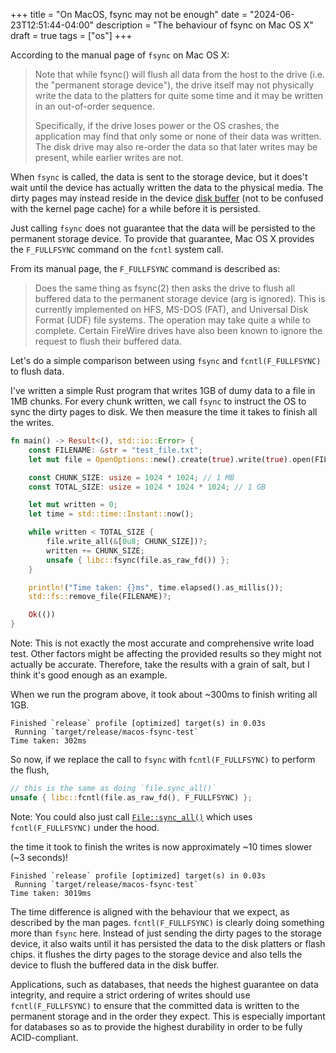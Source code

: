 +++
title = "On MacOS, fsync may not be enough"
date = "2024-06-23T12:51:44-04:00"
description = "The behaviour of fsync on Mac OS X"
draft = true
tags = ["os"]
+++

According to the manual page of `fsync` on Mac OS X:

> Note that while fsync() will flush all data from the host to the drive (i.e. the "permanent storage device"), the drive itself may not physically write the data to the platters for quite some time and it may be written in an out-of-order sequence.
>
> Specifically, if the drive loses power or the OS crashes, the application may find that only some or none of their data was written. The disk drive may also re-order the data so that later writes may be present, while earlier writes are not.

When `fsync` is called, the data is sent to the storage device, but it does't wait until the device has actually written the data to the physical media. The dirty pages may instead reside in the device [disk buffer](https://en.wikipedia.org/wiki/Disk_buffer) (not to be confused with the kernel page cache) for a while before it is persisted.

Just calling `fsync` does not guarantee that the data will be persisted to the permanent storage device. To provide that guarantee, Mac OS X provides the `F_FULLFSYNC` command on the `fcntl` system call.

From its manual page, the `F_FULLFSYNC` command is described as:

> Does the same thing as fsync(2) then asks the drive to flush all buffered data to the permanent storage device (arg is ignored). This is currently implemented on HFS, MS-DOS (FAT), and Universal Disk Format (UDF) file systems. The operation may take quite a while to complete.  Certain FireWire drives have also been known to ignore the request to flush their buffered data.

Let's do a simple comparison between using `fsync` and `fcntl(F_FULLFSYNC)` to flush data.

I've written a simple Rust program that writes 1GB of dumy data to a file in 1MB chunks. For every chunk written, we call `fsync` to instruct the OS to sync the dirty pages to disk. We then measure the time it takes to finish all the writes.

```rust
fn main() -> Result<(), std::io::Error> {
    const FILENAME: &str = "test_file.txt";
    let mut file = OpenOptions::new().create(true).write(true).open(FILENAME)?;

    const CHUNK_SIZE: usize = 1024 * 1024; // 1 MB
    const TOTAL_SIZE: usize = 1024 * 1024 * 1024; // 1 GB

    let mut written = 0;
    let time = std::time::Instant::now();

    while written < TOTAL_SIZE {
        file.write_all(&[0u8; CHUNK_SIZE])?;
        written += CHUNK_SIZE;
        unsafe { libc::fsync(file.as_raw_fd()) };
    }

    println!("Time taken: {}ms", time.elapsed().as_millis());
    std::fs::remove_file(FILENAME)?;

    Ok(())
}
```

Note: This is not exactly the most accurate and comprehensive write load test. Other factors might be affecting the provided results so they might not actually be accurate. Therefore, take the results with a grain of salt, but I think it's good enough as an example.

When we run the program above, it took about ~300ms to finish writing all 1GB.

```console
Finished `release` profile [optimized] target(s) in 0.03s
 Running `target/release/macos-fsync-test`
Time taken: 302ms
```

So now, if we replace the call to `fsync` with `fcntl(F_FULLFSYNC)` to perform the flush,

```rust
// this is the same as doing `file.sync_all()`
unsafe { libc::fcntl(file.as_raw_fd(), F_FULLFSYNC) };
```

Note: You could also just call [`File::sync_all()`](https://github.com/rust-lang/rust/blob/33422e72c8a66bdb5ee21246a948a1a02ca91674/library/std/src/sys/pal/unix/fs.rs#L1188-L1200) which uses `fcntl(F_FULLFSYNC)` under the hood.

the time it took to finish the writes is now approximately ~10 times slower (~3 seconds)!

```console
Finished `release` profile [optimized] target(s) in 0.03s
 Running `target/release/macos-fsync-test`
Time taken: 3019ms
```

The time difference is aligned with the behaviour that we expect, as described by the man pages. `fcntl(F_FULLFSYNC)` is clearly doing something more than `fsync` here. Instead of just sending the dirty pages to the storage device, it also waits until it has persisted the data to the disk platters or flash chips. it flushes the dirty pages to the storage device and also tells the device to flush the buffered data in the disk buffer.

Applications, such as databases, that needs the highest guarantee on data integrity, and require a strict ordering of writes should use `fcntl(F_FULLFSYNC)` to ensure that the committed data is written to the permanent storage and in the order they expect. This is especially important for databases so as to provide the highest durability in order to be fully ACID-compliant.
